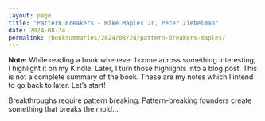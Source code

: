 ```yaml
---
layout: page
title: "Pattern Breakers - Mike Maples Jr, Peter Ziebelman"
date: 2024-08-24
permalink: /booksummaries/2024/08/24/pattern-breakers-maples/
---
```


<div class="container">
    <section class="note-section">
        <p><strong>Note:</strong> While reading a book whenever I come across something interesting, I highlight it on my Kindle. Later, I turn those highlights into a blog post. This is not a complete summary of the book. These are my notes which I intend to go back to later. Let’s start!</p>
    </section>
    <section class="summary-content">
        <p>Breakthroughs require pattern breaking. Pattern-breaking founders create something that breaks the mold...</p>
    </section>
</div>

